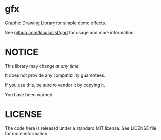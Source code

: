 # gfx

Graphic Drawing Library for simple demo effects.

See [github.com/klauspost/gad](https://github.com/klauspost/gad) for usage and more information.


# NOTICE

This library may change *at any time*. 

It does not provide any compatibility guarentees.

If you use this, be sure to vendor it by copying it.

You have been warned.


# LICENSE

The code here is released under a standard MIT license. See LICENSE file for more information.
